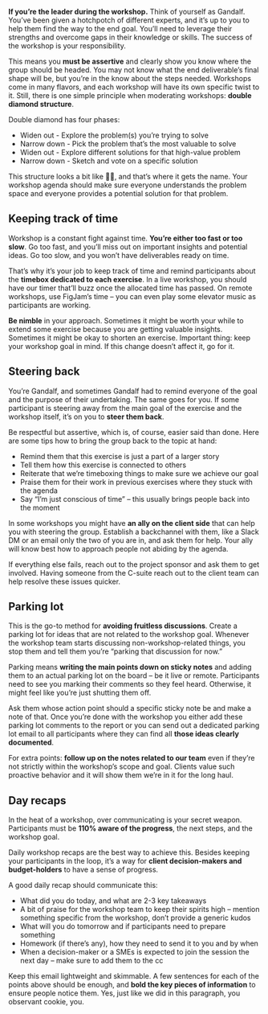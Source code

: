 **If you’re the leader during the workshop.** Think of yourself as Gandalf. You’ve been given a hotchpotch of different experts, and it’s up to you to help them find the way to the end goal. You’ll need to leverage their strengths and overcome gaps in their knowledge or skills. The success of the workshop is your responsibility.

This means you **must be assertive** and clearly show you know where the group should be headed. You may not know what the end deliverable’s final shape will be, but you’re in the know about the steps needed.
Workshops come in many flavors, and each workshop will have its own specific twist to it. Still, there is one simple principle when moderating workshops: **double diamond structure**.

Double diamond has four phases:

- Widen out - Explore the problem(s) you’re trying to solve
- Narrow down - Pick the problem that’s the most valuable to solve
- Widen out - Explore different solutions for that high-value problem
- Narrow down - Sketch and vote on a specific solution

This structure looks a bit like 🔷🔷, and that’s where it gets the name. Your workshop agenda should make sure everyone understands the problem space and everyone provides a potential solution for that problem.

## Keeping track of time
Workshop is a constant fight against time. **You’re either too fast or too slow**. Go too fast, and you’ll miss out on important insights and potential ideas. Go too slow, and you won’t have deliverables ready on time.

That’s why it’s your job to keep track of time and remind participants about the **timebox dedicated to each exercise**. In a live workshop, you should have our timer that’ll buzz once the allocated time has passed. On remote workshops, use FigJam’s time – you can even play some elevator music as participants are working.

**Be nimble** in your approach. Sometimes it might be worth your while to extend some exercise because you are getting valuable insights. Sometimes it might be okay to shorten an exercise. Important thing: keep your workshop goal in mind. If this change doesn’t affect it, go for it.

## Steering back
You’re Gandalf, and sometimes Gandalf had to remind everyone of the goal and the purpose of their undertaking. The same goes for you. If some participant is steering away from the main goal of the exercise and the workshop itself, it’s on you to **steer them back**.

Be respectful but assertive, which is, of course, easier said than done. Here are some tips how to bring the group back to the topic at hand:

- Remind them that this exercise is just a part of a larger story
- Tell them how this exercise is connected to others
- Reiterate that we’re timeboxing things to make sure we achieve our goal
- Praise them for their work in previous exercises where they stuck with the agenda
- Say “I’m just conscious of time” – this usually brings people back into the moment

In some workshops you might have **an ally on the client side** that can help you with steering the group. Establish a backchannel with them, like a Slack DM or an email only the two of you are in, and ask them for help. Your ally will know best how to approach people not abiding by the agenda. 

If everything else fails, reach out to the project sponsor and ask them to get involved. Having someone from the C-suite reach out to the client team can help resolve these issues quicker. 

## Parking lot
This is the go-to method for **avoiding fruitless discussions**. Create a parking lot for ideas that are not related to the workshop goal. Whenever the workshop team starts discussing non-workshop-related things, you stop them and tell them you’re “parking that discussion for now.”

Parking means **writing the main points down on sticky notes** and adding them to an actual parking lot on the board – be it live or remote. Participants need to see you marking their comments so they feel heard. Otherwise, it might feel like you’re just shutting them off.

Ask them whose action point should a specific sticky note be and make a note of that. Once you’re done with the workshop you either add these parking lot comments to the report or you can send out a dedicated parking lot email to all participants where they can find all **those ideas clearly documented**.

For extra points: **follow up on the notes related to our team** even if they’re not strictly within the workshop’s scope and goal. Clients value such proactive behavior and it will show them we’re in it for the long haul.

## Day recaps
In the heat of a workshop, over communicating is your secret weapon. Participants must be **110% aware of the progress**, the next steps, and the workshop goal.

Daily workshop recaps are the best way to achieve this. Besides keeping your participants in the loop, it’s a way for **client decision-makers and budget-holders** to have a sense of progress.

A good daily recap should communicate this:

- What did you do today, and what are 2-3 key takeaways
- A bit of praise for the workshop team to keep their spirits high – mention something specific from the workshop, don’t provide a generic kudos
- What will you do tomorrow and if participants need to prepare something
- Homework (if there’s any), how they need to send it to you and by when
- When a decision-maker or a SMEs is expected to join the session the next day – make sure to add them to the cc

Keep this email lightweight and skimmable. A few sentences for each of the points above should be enough, and **bold the key pieces of information** to ensure people notice them. Yes, just like we did in this paragraph, you observant cookie, you.
